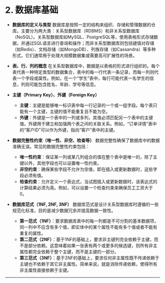 # **2. 数据库基础**

- **数据库的定义与类型**
  数据库是按照一定的结构来组织、存储和管理数据的仓库。主要分为两大类：关系型数据库（RDBMS）和非关系型数据库（NoSQL）。关系型数据库如MySQL、PostgreSQL等，使用表格形式存储数据，并通过SQL语言进行查询和操作；而非关系型数据库则包括键值对存储（如Redis）、文档存储（如MongoDB）、列族存储（如Cassandra）等多种形式，它们通常用于处理大规模数据集或需要高可扩展性的场景。

- **表、行、列的概念**
  在关系型数据库中，数据是以表格的形式进行组织的。每个表代表一种特定类型的数据集合，表中的每一行代表一条记录，而每一列则代表一个字段或属性。例如，在一个“学生”表中，每行可能代表一名学生的信息，列则可能包含姓名、年龄、学号等信息。

- **主键（Primary Key）、外键（Foreign Key）**
  - **主键**：主键是能够唯一标识表中每一行记录的一个或一组字段。每个表只能有一个主键，主键的值不能重复且不能为空。
  - **外键**：外键是一个表中的一列或多列，其值必须匹配另一个表中的主键值。外键用于建立和加强两个表之间的关联关系。例如，“订单详情”表中的“客户ID”可以作为外键，指向“客户”表中的主键。

- **数据完整性约束（唯一性、非空、检查等）**
  数据完整性确保了数据库中的数据准确无误。常见的数据完整性约束包括：
  - **唯一性约束**：保证某一列或某几列组合的值在整个表中是唯一的，除了主键以外，其他字段也可以设置唯一性约束。
  - **非空约束**：确保某些字段不允许为空值，即在插入或更新数据时，这些字段必须有值。
  - **检查约束**：允许定义一个表达式，当试图插入或更新数据时，该表达式的计算结果必须为真。例如，可以设置一个检查约束来确保员工工资大于0。

- **数据库范式（1NF, 2NF, 3NF）**
  数据库范式是设计关系型数据库时遵循的一些规范化标准，目的是减少数据冗余并提高数据一致性。
  - **第一范式（1NF）**：要求数据库表中的每一列都是不可分割的基本数据项，同一列中不应含有多个值，即实体中的某个属性不能有多个值或者不能有重复的属性。
  - **第二范式（2NF）**：基于1NF的基础上，要求非主键列完全依赖于主键，而不是部分依赖。这意味着如果一张表有两个或更多的候选键，则所有非主属性都完全依赖于整个主键，而不是主键的一部分。
  - **第三范式（3NF）**：基于2NF的基础上，要求任何非主属性既不传递依赖于主键也不依赖于其它非主属性。简单来说，就是消除传递依赖，使得所有非主属性直接依赖于主键。

---